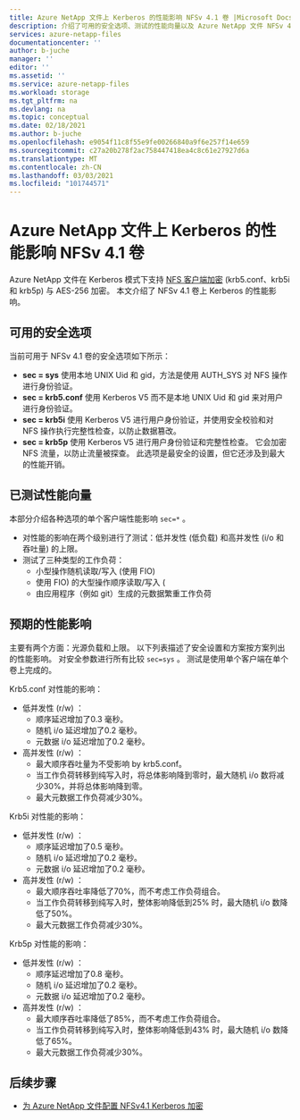 ```yaml
---
title: Azure NetApp 文件上 Kerberos 的性能影响 NFSv 4.1 卷 |Microsoft Docs
description: 介绍了可用的安全选项、测试的性能向量以及 Azure NetApp 文件 NFSv 4.1 卷上 kerberos 的预期性能影响。
services: azure-netapp-files
documentationcenter: ''
author: b-juche
manager: ''
editor: ''
ms.assetid: ''
ms.service: azure-netapp-files
ms.workload: storage
ms.tgt_pltfrm: na
ms.devlang: na
ms.topic: conceptual
ms.date: 02/18/2021
ms.author: b-juche
ms.openlocfilehash: e9054f11c8f55e9fe00266840a9f6e257f14e659
ms.sourcegitcommit: c27a20b278f2ac758447418ea4c8c61e27927d6a
ms.translationtype: MT
ms.contentlocale: zh-CN
ms.lasthandoff: 03/03/2021
ms.locfileid: "101744571"
---
```

# <a name="performance-impact-of-kerberos-on-azure-netapp-files-nfsv41-volumes"></a>Azure NetApp 文件上 Kerberos 的性能影响 NFSv 4.1 卷

Azure NetApp 文件在 Kerberos 模式下支持 [NFS 客户端加密](configure-kerberos-encryption.md) (krb5.conf、krb5i 和 krb5p) 与 AES-256 加密。 本文介绍了 NFSv 4.1 卷上 Kerberos 的性能影响。 

## <a name="available-security-options"></a>可用的安全选项 

当前可用于 NFSv 4.1 卷的安全选项如下所示： 

* **sec = sys** 使用本地 UNIX Uid 和 gid，方法是使用 AUTH_SYS 对 NFS 操作进行身份验证。
* **sec = krb5.conf** 使用 Kerberos V5 而不是本地 UNIX Uid 和 gid 来对用户进行身份验证。
* **sec = krb5i** 使用 Kerberos V5 进行用户身份验证，并使用安全校验和对 NFS 操作执行完整性检查，以防止数据篡改。
* **sec = krb5p** 使用 Kerberos V5 进行用户身份验证和完整性检查。 它会加密 NFS 流量，以防止流量被探查。 此选项是最安全的设置，但它还涉及到最大的性能开销。

## <a name="performance-vectors-tested"></a>已测试性能向量

本部分介绍各种选项的单个客户端性能影响 `sec=*` 。

* 对性能的影响在两个级别进行了测试：低并发性 (低负载) 和高并发性 (i/o 和吞吐量) 的上限。  
* 测试了三种类型的工作负荷：  
    * 小型操作随机读取/写入 (使用 FIO) 
    * 使用 FIO) 的大型操作顺序读取/写入 (
    * 由应用程序（例如 git）生成的元数据繁重工作负荷

## <a name="expected-performance-impact"></a>预期的性能影响 

主要有两个方面：光源负载和上限。 以下列表描述了安全设置和方案按方案列出的性能影响。 对安全参数进行所有比较 `sec=sys` 。 测试是使用单个客户端在单个卷上完成的。 

Krb5.conf 对性能的影响：

* 低并发性 (r/w) ：
    * 顺序延迟增加了0.3 毫秒。
    * 随机 i/o 延迟增加了0.2 毫秒。
    * 元数据 i/o 延迟增加了0.2 毫秒。
* 高并发性 (r/w) ： 
    * 最大顺序吞吐量为不受影响 by krb5.conf。
    * 当工作负荷转移到纯写入时，将总体影响降到零时，最大随机 i/o 数将减少30%，并将总体影响降到零。 
    * 最大元数据工作负荷减少30%。

Krb5i 对性能的影响： 

* 低并发性 (r/w) ：
    * 顺序延迟增加了0.5 毫秒。
    * 随机 i/o 延迟增加了0.2 毫秒。
    * 元数据 i/o 延迟增加了0.2 毫秒。
* 高并发性 (r/w) ： 
    * 最大顺序吞吐率降低了70%，而不考虑工作负荷组合。
    * 当工作负荷转移到纯写入时，整体影响降低到25% 时，最大随机 i/o 数降低了50%。 
    * 最大元数据工作负荷减少30%。

Krb5p 对性能的影响：

* 低并发性 (r/w) ：
    * 顺序延迟增加了0.8 毫秒。
    * 随机 i/o 延迟增加了0.2 毫秒。
    * 元数据 i/o 延迟增加了0.2 毫秒。
* 高并发性 (r/w) ： 
    * 最大顺序吞吐率降低了85%，而不考虑工作负荷组合。 
    * 当工作负荷转移到纯写入时，整体影响降低到43% 时，最大随机 i/o 数降低了65%。 
    * 最大元数据工作负荷减少30%。

## <a name="next-steps"></a>后续步骤  

* [为 Azure NetApp 文件配置 NFSv4.1 Kerberos 加密](configure-kerberos-encryption.md) 
